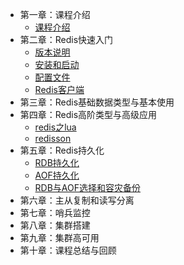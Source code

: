 * 第一章：课程介绍
    - [课程介绍](a-10000.md)
* 第二章：Redis快速入门
    - [版本说明](a-10002.md)
    - [安装和启动](a-10001.md)
    - [配置文件](a-10003.md)
    - [Redis客户端](a-10004.md)
* 第三章：Redis基础数据类型与基本使用
* 第四章：Redis高阶类型与高级应用
    - [redis之lua](a-10005.md)
    - [redisson](a-10006.md)
* 第五章：Redis持久化
    - [RDB持久化](a-10007.md)
    - [AOF持久化](a-10008.md)
    - [RDB与AOF选择和容灾备份](a-10009.md)
* 第六章：主从复制和读写分离
* 第七章：哨兵监控
* 第八章：集群搭建
* 第九章：集群高可用
* 第十章：课程总结与回顾


























